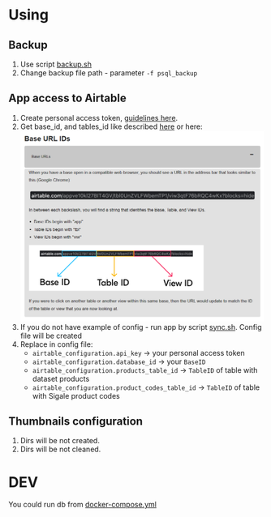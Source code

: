 # Using

## Backup

1. Use script [backup.sh](backup.sh)
2. Change backup file path - parameter `-f psql_backup`

## App access to Airtable

1. Create personal access token, [guidelines here](https://airtable.com/developers/web/guides/personal-access-tokens).
2. Get base_id, and tables_id like described [here](https://airtable.com/developers/web/guides/personal-access-tokens) or here: ![img.png](../docs/img.png)
3. If you do not have example of config - run app by script [sync.sh](sync.sh). Config file will be created
4. Replace in config file: 
   - `airtable_configuration.api_key` -> your personal access token
   - `airtable_configuration.database_id` -> your `BaseID`
   - `airtable_configuration.products_table_id` -> `TableID` of table with dataset products
   - `airtable_configuration.product_codes_table_id` -> `TableID` of table with Sigale product codes

## Thumbnails configuration

1. Dirs will be not created.
2. Dirs will be not cleaned.

# DEV

You could run db from [docker-compose.yml](docker-compose.yml)

